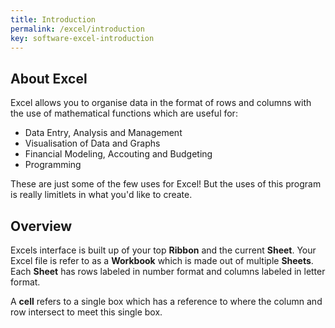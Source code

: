 ```yaml
---
title: Introduction
permalink: /excel/introduction
key: software-excel-introduction
---
```


## About Excel

Excel allows you to organise data in the format of rows and columns with the use of mathematical functions which are useful for:

- Data Entry, Analysis and Management
- Visualisation of Data and Graphs
- Financial Modeling, Accouting and Budgeting
- Programming

These are just some of the few uses for Excel! But the uses of this program is really limitlets in what you'd like to create.

## Overview

Excels interface is built up of your top **Ribbon** and the current **Sheet**. Your Excel file is refer to as a **Workbook** which is made out of multiple **Sheets**. Each **Sheet** has rows labeled in number format and columns labeled in letter format.

A **cell** refers to a single box which has a reference to where the column and row intersect to meet this single box.